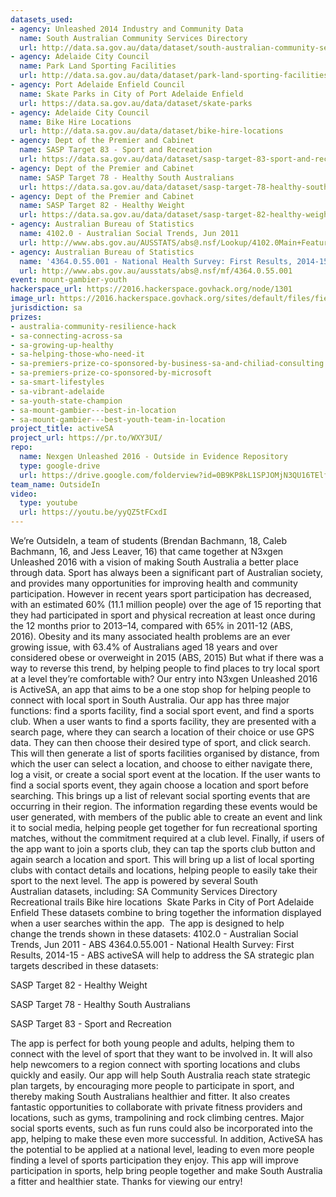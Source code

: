 ```yaml
---
datasets_used:
- agency: Unleashed 2014 Industry and Community Data
  name: South Australian Community Services Directory
  url: http://data.sa.gov.au/data/dataset/south-australian-community-services-directory
- agency: Adelaide City Council
  name: Park Land Sporting Facilities
  url: http://data.sa.gov.au/data/dataset/park-land-sporting-facilities
- agency: Port Adelaide Enfield Council
  name: Skate Parks in City of Port Adelaide Enfield
  url: https://data.sa.gov.au/data/dataset/skate-parks
- agency: Adelaide City Council
  name: Bike Hire Locations
  url: http://data.sa.gov.au/data/dataset/bike-hire-locations
- agency: Dept of the Premier and Cabinet
  name: SASP Target 83 - Sport and Recreation
  url: https://data.sa.gov.au/data/dataset/sasp-target-83-sport-and-recreation
- agency: Dept of the Premier and Cabinet
  name: SASP Target 78 - Healthy South Australians
  url: https://data.sa.gov.au/data/dataset/sasp-target-78-healthy-south-australians/resource/c9511225-561c-47c4-9cee-12fdc121051c
- agency: Dept of the Premier and Cabinet
  name: SASP Target 82 - Healthy Weight
  url: https://data.sa.gov.au/data/dataset/sasp-target-82-healthy-weight
- agency: Australian Bureau of Statistics
  name: 4102.0 - Australian Social Trends, Jun 2011
  url: http://www.abs.gov.au/AUSSTATS/abs@.nsf/Lookup/4102.0Main+Features30Jun+2011
- agency: Australian Bureau of Statistics
  name: '4364.0.55.001 - National Health Survey: First Results, 2014-15'
  url: http://www.abs.gov.au/ausstats/abs@.nsf/mf/4364.0.55.001
event: mount-gambier-youth
hackerspace_url: https://2016.hackerspace.govhack.org/node/1301
image_url: https://2016.hackerspace.govhack.org/sites/default/files/field/image/logo2.PNG
jurisdiction: sa
prizes:
- australia-community-resilience-hack
- sa-connecting-across-sa
- sa-growing-up-healthy
- sa-helping-those-who-need-it
- sa-premiers-prize-co-sponsored-by-business-sa-and-chiliad-consulting
- sa-premiers-prize-co-sponsored-by-microsoft
- sa-smart-lifestyles
- sa-vibrant-adelaide
- sa-youth-state-champion
- sa-mount-gambier---best-in-location
- sa-mount-gambier---best-youth-team-in-location
project_title: activeSA
project_url: https://pr.to/WXY3UI/
repo:
  name: Nexgen Unleashed 2016 - Outside in Evidence Repository
  type: google-drive
  url: https://drive.google.com/folderview?id=0B9KP8kL1SPJOMjN3QU16TElfTnM&usp=sharing
team_name: OutsideIn
video:
  type: youtube
  url: https://youtu.be/yyQZ5tFCxdI
---
```


We’re OutsideIn, a team of students (Brendan Bachmann, 18, Caleb Bachmann, 16, and Jess Leaver, 16) that came together at N3xgen Unleashed 2016 with a vision of making South Australia a better place through data.
Sport has always been a significant part of Australian society, and provides many opportunities for improving health and community participation. However in recent years sport participation has decreased, with an estimated 60% (11.1 million people) over the age of 15 reporting that they had participated in sport and physical recreation at least once during the 12 months prior to 2013–14, compared with 65% in 2011-12 (ABS, 2016). Obesity and its many associated health problems are an ever growing issue, with 63.4% of Australians aged 18 years and over considered obese or overweight in 2015 (ABS, 2015) But what if there was a way to reverse this trend, by helping people to find places to try local sport at a level they’re comfortable with?
Our entry into N3xgen Unleashed 2016 is ActiveSA, an app that aims to be a one stop shop for helping people to connect with local sport in South Australia.
Our app has three major functions: find a sports facility, find a social sport event, and find a sports club. When a user wants to find a sports facility, they are presented with a search page, where they can search a location of their choice or use GPS data. They can then choose their desired type of sport, and click search. This will then generate a list of sports facilities organised by distance, from which the user can select a location, and choose to either navigate there, log a visit, or create a social sport event at the location.
If the user wants to find a social sports event, they again choose a location and sport before searching. This brings up a list of relevant social sporting events that are occurring in their region. The information regarding these events would be user generated, with members of the public able to create an event and link it to social media, helping people get together for fun recreational sporting matches, without the commitment required at a club level.
Finally, if users of the app want to join a sports club, they can tap the sports club button and again search a location and sport. This will bring up a list of local sporting clubs with contact details and locations, helping people to easily take their sport to the next level.
The app is powered by several South Australian datasets, including:
SA Community Services Directory 
Recreational trails
Bike hire locations 
Skate Parks in City of Port Adelaide Enfield
These datasets combine to bring together the information displayed when a user searches within the app. 
The app is designed to help change the trends shown in these datasets:
4102.0 - Australian Social Trends, Jun 2011 - ABS
4364.0.55.001 - National Health Survey: First Results, 2014-15 - ABS
activeSA will help to address the SA strategic plan targets described in these datasets:

SASP Target 82 - Healthy Weight


SASP Target 78 - Healthy South Australians


SASP Target 83 - Sport and Recreation

The app is perfect for both young people and adults, helping them to connect with the level of sport that they want to be involved in. It will also help newcomers to a region connect with sporting locations and clubs quickly and easily.
Our app will help South Australia reach state strategic plan targets, by encouraging more people to participate in sport, and thereby making South Australians healthier and fitter.
It also creates fantastic opportunities to collaborate with private fitness providers and locations, such as gyms, trampolining and rock climbing centres. Major social sports events, such as fun runs could also be incorporated into the app, helping to make these even more successful. In addition, ActiveSA has the potential to be applied at a national level, leading to even more people finding a level of sports participation they enjoy.
This app will improve participation in sports, help bring people together and make South Australia a fitter and healthier state. Thanks for viewing our entry!